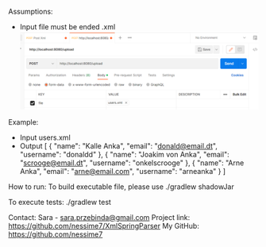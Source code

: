 Assumptions:
- Input file must be ended .xml
![img_1.png](img_1.png)

Example:
- Input
users.xml
- Output
  [
  {
  "name": "Kalle Anka",
  "email": "donald@email.dt",
  "username": "donaldd"
  },
  {
  "name": "Joakim von Anka",
  "email": "scrooge@email.dt",
  "username": "onkelscrooge"
  },
  {
  "name": "Arne Anka",
  "email": "arne@email.com",
  "username": "arneanka"
  }
  ]

How to run:
To build executable file, please use
./gradlew shadowJar

To execute tests:
./gradlew test

Contact:
Sara - sara.przebinda@gmail.com
Project link: https://github.com/nessime7/XmlSpringParser
My GitHub: https://github.com/nessime7